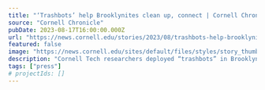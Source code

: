 ```yaml
---
title: "‘Trashbots’ help Brooklynites clean up, connect | Cornell Chronicle"
source: "Cornell Chronicle"
pubDate: 2023-08-17T16:00:00.000Z
url: "https://news.cornell.edu/stories/2023/08/trashbots-help-brooklynites-clean-connect"
featured: false
image: "https://news.cornell.edu/sites/default/files/styles/story_thumbnail_lg/public/0817_trashbot1_0.jpg?itok=9URCgS9A"
description: "Cornell Tech researchers deployed “trashbots” in Brooklyn for two weeks in July. The goal of the experiment was to see how people interact with, and make sense of, service robots in public spaces. The cleaning was an added bonus."
tags: ["press"]
# projectIds: []
---
```


<!-- You can add additional content about this media mention here if needed -->
